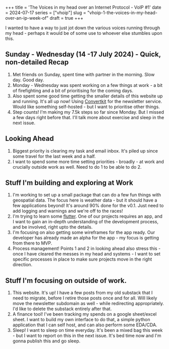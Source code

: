 +++
title = 'The Voices in my head over an Internet Protocol - VoIP #1'
date = 2024-07-17
series = ["vhoip"]
slug = "vhoip-1-the-voices-in-my-head-over-an-ip-week-of"
draft = true
+++

I wanted to have a way to just jot down the various voices running through my head - perhaps it would be of some use to whoever else stumbles upon this.

## Sunday - Wednesday (14 -17 July 2024) - Quick, non-detailed Recap
1. Met friends on Sunday, spent time with partner in the morning. Slow day. Good day.
2. Monday - Wednesday was spent working on a few things at work - a bit of firefighting and a bit of prioritising for the coming days.
3. Also spent some good time getting the smaller details of this website up and running. It's all up now! Using [Convertkit](https://convertkit.com) for the newsletter service. Would like something self-hosted - but I want to prioritise other things.
4. Step counts! I'm making my 7.5k steps so far since Monday. But I missed a few days right before that. I'll talk more about exercise and sleep in the next issue.

## Looking Ahead
1. Biggest priority is clearing my task and email inbox. It's piled up since some travel for the last week and a half.
2. I want to spend some more time setting priorities - broadly - at work and crucially outside work as well. Need to do 1 to be able to do 2.

## Stuff I'm building and exploring at Work
1. I'm working to set up a small package that can do a few fun things with geospatial data. The focus here is weather data - but it should have a few applications beyond! It's around 90% done for the v0.1. Just need to add logging and warnings and we're off to the races!
2. I'm trying to learn some [flutter](https://flutter.dev). One of our projects requires an app, and I want to gain an in-depth understanding of the development process, and be involved, right upto the details.
3. I'm focusing on also getting some wireframes for the app ready. Our developer has already made an alpha for the app - my focus is getting from there to MVP.
4. Process management! Points 1 and 2 in looking ahead also stress this - once I have cleared the messes in my head and systems - I want to set specific processes in place to make sure projects move in the right direction.

## Stuff I'm focusing on outside of work.
1. This website. It's up! I have a few posts from my old substack that I need to migrate, before I retire those posts once and for all. Will likely move the newsletter subdomain as well - while redirecting appropriately. I'd like to delete the substack entirely after that.
2. A finance tool! I've been tracking my spends on a google sheet/excel sheet. I want to build my own interface to do that, a simple python application that I can self host, and can also perform some EDA/CDA. 
3. Sleep! I want to sleep on time everyday. It's been a mixed bag this week - but I want to report on this in the next issue. It's bed time now and I'm gonna publish this and go sleep.
